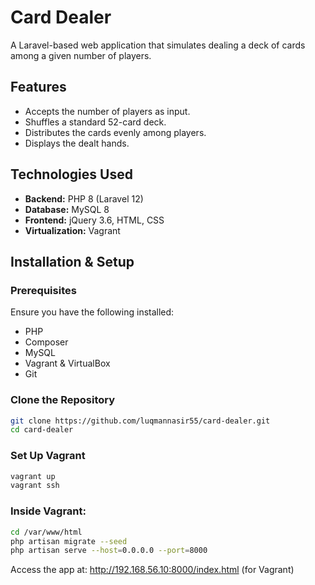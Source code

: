# Card Dealer

A Laravel-based web application that simulates dealing a deck of cards among a given number of players.

## Features
- Accepts the number of players as input.
- Shuffles a standard 52-card deck.
- Distributes the cards evenly among players.
- Displays the dealt hands.

## Technologies Used
- **Backend:** PHP 8 (Laravel 12)
- **Database:** MySQL 8
- **Frontend:** jQuery 3.6, HTML, CSS
- **Virtualization:** Vagrant

## Installation & Setup

### Prerequisites
Ensure you have the following installed:
- PHP
- Composer
- MySQL
- Vagrant & VirtualBox
- Git

### Clone the Repository
```sh
git clone https://github.com/luqmannasir55/card-dealer.git
cd card-dealer
```

### Set Up Vagrant
```sh
vagrant up
vagrant ssh
```

### Inside Vagrant:

```sh
cd /var/www/html
php artisan migrate --seed
php artisan serve --host=0.0.0.0 --port=8000
```

Access the app at:
http://192.168.56.10:8000/index.html (for Vagrant)
